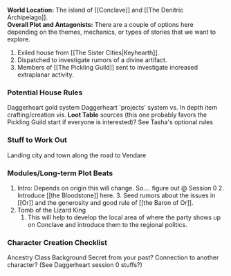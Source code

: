 **World Location:** The island of [[Conclave]] and [[The Denitric Archipelago]].  
**Overall Plot and Antagonists:** There are a couple of options here depending on the themes, mechanics, or types of stories that we want to explore. 
1. Exiled house from [[The Sister Cities|Keyhearth]]. 
2. Dispatched to investigate rumors of a divine artifact. 
3. Members of [[The Pickling Guild]] sent to investigate increased extraplanar activity.
### Potential House Rules
Daggerheart gold system
Daggerheart 'projects' system vs. In depth item crafting/creation *vis.* **Loot Table** sources (this one probably favors the Pickling Guild start if everyone is interested)?
See Tasha's optional rules

### Stuff to Work Out
Landing city and town along the road to Vendare

### Modules/Long-term Plot Beats
1. Intro: Depends on origin this will change. So.... figure out @ Session 0
	2. Introduce [[the Bloodstone]] here.
	3. Seed rumors about the issues in [[Or]] and the generosity and good rule of [[the Baron of Or]]. 
2. Tomb of the Lizard King
	1. This will help to develop the local area of where the party shows up on Conclave and introduce them to the regional politics. 

### Character Creation Checklist
Ancestry
Class
Background
Secret from your past?
Connection to another character? (See Daggerheart session 0 stuffs?)
